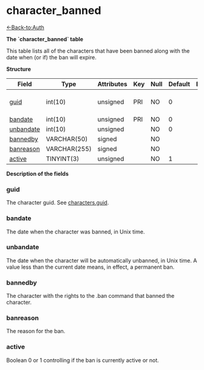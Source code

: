 # character\_banned

[<-Back-to:Auth](database-auth.md)

**The \`character\_banned\` table**

This table lists all of the characters that have been banned along with the date when (or if) the ban will expire.

**Structure**

| Field          | Type         | Attributes | Key | Null | Default | Extra | Comment                  |
|----------------|--------------|------------|-----|------|---------|-------|--------------------------|
| [guid][1]      | int(10)      | unsigned   | PRI | NO   | 0       |       | Global Unique Identifier |
| [bandate][2]   | int(10)      | unsigned   | PRI | NO   | 0       |       |                          |
| [unbandate][3] | int(10)      | unsigned   |     | NO   | 0       |       |                          |
| [bannedby][4]  | VARCHAR(50)  | signed     |     | NO   |         |       |                          |
| [banreason][5] | VARCHAR(255) | signed     |     | NO   |         |       |                          |
| [active][6]    | TINYINT(3)   | unsigned   |     | NO   | 1       |       |                          |

[1]: #guid
[2]: #bandate
[3]: #unbandate
[4]: #bannedby
[5]: #banreason
[6]: #active

**Description of the fields**

### guid

The character guid. See [characters.guid](2129969.html#characters(table)-id).

### bandate

The date when the character was banned, in Unix time.

### unbandate

The date when the character will be automatically unbanned, in Unix time. A value less than the current date means, in effect, a permanent ban.

### bannedby

The character with the rights to the .ban command that banned the character.

### banreason

The reason for the ban.

### active

Boolean 0 or 1 controlling if the ban is currently active or not.
